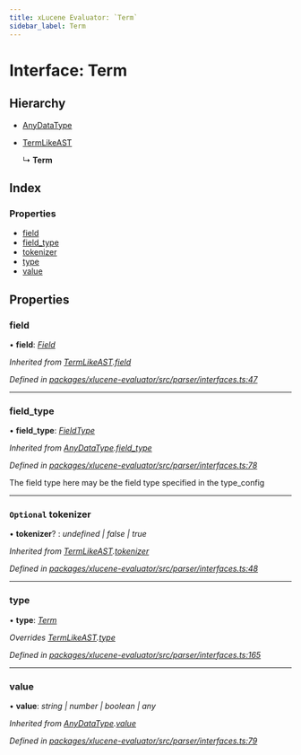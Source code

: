 ```yaml
---
title: xLucene Evaluator: `Term`
sidebar_label: Term
---
```


# Interface: Term

## Hierarchy

* [AnyDataType](anydatatype.md)

* [TermLikeAST](termlikeast.md)

  ↳ **Term**

## Index

### Properties

* [field](term.md#field)
* [field_type](term.md#field_type)
* [tokenizer](term.md#optional-tokenizer)
* [type](term.md#type)
* [value](term.md#value)

## Properties

###  field

• **field**: *[Field](../overview.md#field)*

*Inherited from [TermLikeAST](termlikeast.md).[field](termlikeast.md#field)*

*Defined in [packages/xlucene-evaluator/src/parser/interfaces.ts:47](https://github.com/terascope/teraslice/blob/78714a985/packages/xlucene-evaluator/src/parser/interfaces.ts#L47)*

___

###  field_type

• **field_type**: *[FieldType](../enums/fieldtype.md)*

*Inherited from [AnyDataType](anydatatype.md).[field_type](anydatatype.md#field_type)*

*Defined in [packages/xlucene-evaluator/src/parser/interfaces.ts:78](https://github.com/terascope/teraslice/blob/78714a985/packages/xlucene-evaluator/src/parser/interfaces.ts#L78)*

The field type here may be the field type specified
in the type_config

___

### `Optional` tokenizer

• **tokenizer**? : *undefined | false | true*

*Inherited from [TermLikeAST](termlikeast.md).[tokenizer](termlikeast.md#optional-tokenizer)*

*Defined in [packages/xlucene-evaluator/src/parser/interfaces.ts:48](https://github.com/terascope/teraslice/blob/78714a985/packages/xlucene-evaluator/src/parser/interfaces.ts#L48)*

___

###  type

• **type**: *[Term](../enums/asttype.md#term)*

*Overrides [TermLikeAST](termlikeast.md).[type](termlikeast.md#type)*

*Defined in [packages/xlucene-evaluator/src/parser/interfaces.ts:165](https://github.com/terascope/teraslice/blob/78714a985/packages/xlucene-evaluator/src/parser/interfaces.ts#L165)*

___

###  value

• **value**: *string | number | boolean | any*

*Inherited from [AnyDataType](anydatatype.md).[value](anydatatype.md#value)*

*Defined in [packages/xlucene-evaluator/src/parser/interfaces.ts:79](https://github.com/terascope/teraslice/blob/78714a985/packages/xlucene-evaluator/src/parser/interfaces.ts#L79)*
